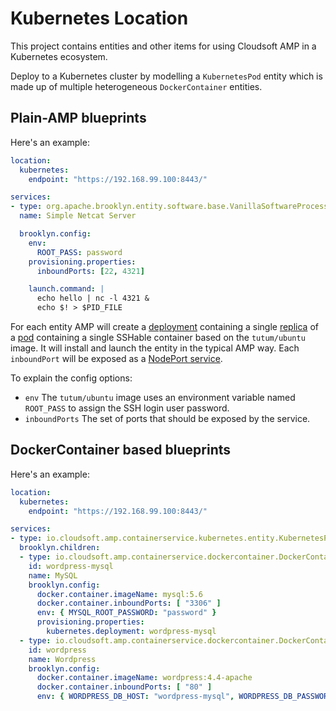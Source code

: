 # Kubernetes Location

This project contains entities and other items for using Cloudsoft AMP in a Kubernetes ecosystem.

Deploy to a Kubernetes cluster by modelling a `KubernetesPod` entity which is made up of multiple heterogeneous `DockerContainer` entities.

## Plain-AMP blueprints

Here's an example:

```YAML
location:
  kubernetes:
    endpoint: "https://192.168.99.100:8443/"

services:
- type: org.apache.brooklyn.entity.software.base.VanillaSoftwareProcess
  name: Simple Netcat Server

  brooklyn.config:
    env:
      ROOT_PASS: password
    provisioning.properties:
      inboundPorts: [22, 4321]

    launch.command: |
      echo hello | nc -l 4321 &
      echo $! > $PID_FILE
```

For each entity AMP will create
a [deployment](http://kubernetes.io/docs/user-guide/deployments/)
containing a single [replica](http://kubernetes.io/docs/user-guide/replicasets/)
of a [pod](http://kubernetes.io/docs/user-guide/pods/) containing a single
SSHable container based on the `tutum/ubuntu` image. It will install and launch
the entity in the typical AMP way. Each `inboundPort` will be exposed as a
[NodePort service](http://kubernetes.io/docs/user-guide/services/#type-nodeport).

To explain the config options:
* `env` The `tutum/ubuntu` image uses an environment variable named `ROOT_PASS`
   to assign the SSH login user password.
* `inboundPorts` The set of ports that should be exposed by the service.


## DockerContainer based blueprints

Here's an example:


```YAML
location:
  kubernetes:
    endpoint: "https://192.168.99.100:8443/"

services:
- type: io.cloudsoft.amp.containerservice.kubernetes.entity.KubernetesPod
  brooklyn.children:
  - type: io.cloudsoft.amp.containerservice.dockercontainer.DockerContainer
    id: wordpress-mysql
    name: MySQL
    brooklyn.config:
      docker.container.imageName: mysql:5.6
      docker.container.inboundPorts: [ "3306" ]
      env: { MYSQL_ROOT_PASSWORD: "password" }
      provisioning.properties:
        kubernetes.deployment: wordpress-mysql
  - type: io.cloudsoft.amp.containerservice.dockercontainer.DockerContainer
    id: wordpress
    name: Wordpress
    brooklyn.config:
      docker.container.imageName: wordpress:4.4-apache
      docker.container.inboundPorts: [ "80" ]
      env: { WORDPRESS_DB_HOST: "wordpress-mysql", WORDPRESS_DB_PASSWORD: "password" }
```
